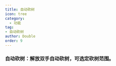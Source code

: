 ```yaml
---
title: 自动砍树
icon: tree
category:
  - 功能
tag:
- 自动砍树
author: Double
order: 9
---
```



### 自动砍树：解放双手自动砍树，可选定砍树范围。


